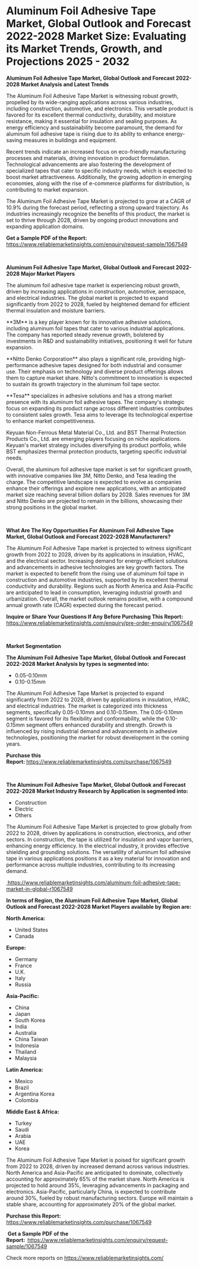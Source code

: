 <p><h1>Aluminum Foil Adhesive Tape Market, Global Outlook and Forecast 2022-2028 Market Size: Evaluating its Market Trends, Growth, and Projections 2025 - 2032</h1></p><p><strong>Aluminum Foil Adhesive Tape Market, Global Outlook and Forecast 2022-2028 Market Analysis and Latest Trends</strong></p>
<p><p>The Aluminum Foil Adhesive Tape Market is witnessing robust growth, propelled by its wide-ranging applications across various industries, including construction, automotive, and electronics. This versatile product is favored for its excellent thermal conductivity, durability, and moisture resistance, making it essential for insulation and sealing purposes. As energy efficiency and sustainability become paramount, the demand for aluminum foil adhesive tape is rising due to its ability to enhance energy-saving measures in buildings and equipment.</p><p>Recent trends indicate an increased focus on eco-friendly manufacturing processes and materials, driving innovation in product formulation. Technological advancements are also fostering the development of specialized tapes that cater to specific industry needs, which is expected to boost market attractiveness. Additionally, the growing adoption in emerging economies, along with the rise of e-commerce platforms for distribution, is contributing to market expansion.</p><p>The Aluminum Foil Adhesive Tape Market is projected to grow at a CAGR of 10.9% during the forecast period, reflecting a strong upward trajectory. As industries increasingly recognize the benefits of this product, the market is set to thrive through 2028, driven by ongoing product innovations and expanding application domains.</p></p>
<p><strong>Get a Sample PDF of the Report:&nbsp;</strong> <a href="https://www.reliablemarketinsights.com/enquiry/request-sample/1067549?utm_campaign=2631&utm_medium=2&utm_source=Github&utm_content=ia&utm_term=21032025&utm_id=aluminum-foil-adhesive-tape-market-global-outlook-and-forecast-2022-2028">https://www.reliablemarketinsights.com/enquiry/request-sample/1067549</a></p>
<p>&nbsp;</p>
<p><strong>Aluminum Foil Adhesive Tape Market, Global Outlook and Forecast 2022-2028 Major Market Players</strong></p>
<p><p>The aluminum foil adhesive tape market is experiencing robust growth, driven by increasing applications in construction, automotive, aerospace, and electrical industries. The global market is projected to expand significantly from 2022 to 2028, fueled by heightened demand for efficient thermal insulation and moisture barriers.</p><p>**3M** is a key player known for its innovative adhesive solutions, including aluminum foil tapes that cater to various industrial applications. The company has reported steady revenue growth, bolstered by investments in R&D and sustainability initiatives, positioning it well for future expansion.</p><p>**Nitto Denko Corporation** also plays a significant role, providing high-performance adhesive tapes designed for both industrial and consumer use. Their emphasis on technology and diverse product offerings allows them to capture market share. Nitto's commitment to innovation is expected to sustain its growth trajectory in the aluminum foil tape sector.</p><p>**Tesa** specializes in adhesive solutions and has a strong market presence with its aluminum foil adhesive tapes. The company's strategic focus on expanding its product range across different industries contributes to consistent sales growth. Tesa aims to leverage its technological expertise to enhance market competitiveness.</p><p>Keyuan Non-Ferrous Metal Material Co., Ltd. and BST Thermal Protection Products Co., Ltd. are emerging players focusing on niche applications. Keyuan's market strategy includes diversifying its product portfolio, while BST emphasizes thermal protection products, targeting specific industrial needs.</p><p>Overall, the aluminum foil adhesive tape market is set for significant growth, with innovative companies like 3M, Nitto Denko, and Tesa leading the charge. The competitive landscape is expected to evolve as companies enhance their offerings and explore new applications, with an anticipated market size reaching several billion dollars by 2028. Sales revenues for 3M and Nitto Denko are projected to remain in the billions, showcasing their strong positions in the global market.</p></p>
<p>&nbsp;</p>
<p><strong>What Are The Key Opportunities For Aluminum Foil Adhesive Tape Market, Global Outlook and Forecast 2022-2028 Manufacturers?</strong></p>
<p><p>The Aluminum Foil Adhesive Tape market is projected to witness significant growth from 2022 to 2028, driven by its applications in insulation, HVAC, and the electrical sector. Increasing demand for energy-efficient solutions and advancements in adhesive technologies are key growth factors. The market is expected to benefit from the rising use of aluminum foil tape in construction and automotive industries, supported by its excellent thermal conductivity and durability. Regions such as North America and Asia-Pacific are anticipated to lead in consumption, leveraging industrial growth and urbanization. Overall, the market outlook remains positive, with a compound annual growth rate (CAGR) expected during the forecast period.</p></p>
<p><strong>Inquire or Share Your Questions If Any Before Purchasing This Report:</strong> <a href="https://www.reliablemarketinsights.com/enquiry/pre-order-enquiry/1067549?utm_campaign=2631&utm_medium=2&utm_source=Github&utm_content=ia&utm_term=21032025&utm_id=aluminum-foil-adhesive-tape-market-global-outlook-and-forecast-2022-2028">https://www.reliablemarketinsights.com/enquiry/pre-order-enquiry/1067549</a></p>
<p>&nbsp;</p>
<p><strong>Market Segmentation</strong></p>
<p><strong>The Aluminum Foil Adhesive Tape Market, Global Outlook and Forecast 2022-2028 Market Analysis by types is segmented into:</strong></p>
<p><ul><li>0.05-0.10mm</li><li>0.10-0.15mm</li></ul></p>
<p><p>The Aluminum Foil Adhesive Tape Market is projected to expand significantly from 2022 to 2028, driven by applications in insulation, HVAC, and electrical industries. The market is categorized into thickness segments, specifically 0.05-0.10mm and 0.10-0.15mm. The 0.05-0.10mm segment is favored for its flexibility and conformability, while the 0.10-0.15mm segment offers enhanced durability and strength. Growth is influenced by rising industrial demand and advancements in adhesive technologies, positioning the market for robust development in the coming years.</p></p>
<p><strong>Purchase this Report:&nbsp;</strong><a href="https://www.reliablemarketinsights.com/purchase/1067549?utm_campaign=2631&utm_medium=2&utm_source=Github&utm_content=ia&utm_term=21032025&utm_id=aluminum-foil-adhesive-tape-market-global-outlook-and-forecast-2022-2028">https://www.reliablemarketinsights.com/purchase/1067549</a></p>
<p>&nbsp;</p>
<p><strong>The Aluminum Foil Adhesive Tape Market, Global Outlook and Forecast 2022-2028 Market Industry Research by Application is segmented into:</strong></p>
<p><ul><li>Construction</li><li>Electric</li><li>Others</li></ul></p>
<p><p>The Aluminum Foil Adhesive Tape Market is projected to grow globally from 2022 to 2028, driven by applications in construction, electronics, and other sectors. In construction, the tape is utilized for insulation and vapor barriers, enhancing energy efficiency. In the electrical industry, it provides effective shielding and grounding solutions. The versatility of aluminum foil adhesive tape in various applications positions it as a key material for innovation and performance across multiple industries, contributing to its increasing demand.</p></p>
<p><a href="https://www.reliablemarketinsights.com/aluminum-foil-adhesive-tape-market-in-global-r1067549?utm_campaign=2631&utm_medium=2&utm_source=Github&utm_content=ia&utm_term=21032025&utm_id=aluminum-foil-adhesive-tape-market-global-outlook-and-forecast-2022-2028">&nbsp;https://www.reliablemarketinsights.com/aluminum-foil-adhesive-tape-market-in-global-r1067549</a></p>
<p><strong>In terms of Region, the Aluminum Foil Adhesive Tape Market, Global Outlook and Forecast 2022-2028 Market Players available by Region are:</strong></p>
<p>
    <p> <strong> North America: </strong>
        <ul>
            <li>United States</li>
            <li>Canada</li>
        </ul>
        </p> 
    <p> <strong> Europe: </strong>
        <ul>
            <li>Germany</li>
            <li>France</li>
            <li>U.K.</li>
            <li>Italy</li>
            <li>Russia</li>
        </ul>
        </p> 
    <p> <strong> Asia-Pacific: </strong>
        <ul>
            <li>China</li>
            <li>Japan</li>
            <li>South Korea</li>
            <li>India</li>
            <li>Australia</li>
            <li>China Taiwan</li>
            <li>Indonesia</li>
            <li>Thailand</li>
            <li>Malaysia</li>
        </ul>
        </p> 
    <p> <strong> Latin America: </strong>
        <ul>
            <li>Mexico</li>
            <li>Brazil</li>
            <li>Argentina Korea</li>
            <li>Colombia</li>
        </ul>
        </p> 
    <p> <strong> Middle East & Africa: </strong>
        <ul>
            <li>Turkey</li>
            <li>Saudi</li>
            <li>Arabia</li>
            <li>UAE</li>
            <li>Korea</li>
        </ul>
    </p>
    </p>
<p><p>The Aluminum Foil Adhesive Tape Market is poised for significant growth from 2022 to 2028, driven by increased demand across various industries. North America and Asia-Pacific are anticipated to dominate, collectively accounting for approximately 65% of the market share. North America is projected to hold around 35%, leveraging advancements in packaging and electronics. Asia-Pacific, particularly China, is expected to contribute around 30%, fueled by robust manufacturing sectors. Europe will maintain a stable share, accounting for approximately 20% of the global market.</p></p>
<p><strong>Purchase this Report: </strong><a href="https://www.reliablemarketinsights.com/purchase/1067549?utm_campaign=2631&utm_medium=2&utm_source=Github&utm_content=ia&utm_term=21032025&utm_id=aluminum-foil-adhesive-tape-market-global-outlook-and-forecast-2022-2028">https://www.reliablemarketinsights.com/purchase/1067549</a></p>
<p>&nbsp;<strong>Get a Sample PDF of the Report:&nbsp;&nbsp;</strong><a href="https://www.reliablemarketinsights.com/enquiry/request-sample/1067549?utm_campaign=2631&utm_medium=2&utm_source=Github&utm_content=ia&utm_term=21032025&utm_id=aluminum-foil-adhesive-tape-market-global-outlook-and-forecast-2022-2028">https://www.reliablemarketinsights.com/enquiry/request-sample/1067549</a></p>
<p><strong></strong></p>
<p>Check more reports on <a href="https://www.reliablemarketinsights.com/?utm_campaign=2631&utm_medium=2&utm_source=Github&utm_content=ia&utm_term=21032025&utm_id=aluminum-foil-adhesive-tape-market-global-outlook-and-forecast-2022-2028">https://www.reliablemarketinsights.com/</a></p>